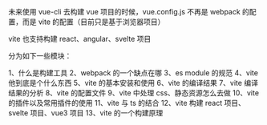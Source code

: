 未来使用 vue-cli 去构建 vue 项目的时候，vue.config.js 不再是 webpack 的配置，而是 vite 的配置（目前只是基于浏览器项目）

vite 也支持构建 react、angular、svelte 项目

分为如下一些模块：

1、什么是构建工具
2、webpack 的一个缺点在哪
3、es module 的规范
4、vite 他到底是个什么东西
5、vite 的基本安装和使用
6、vite 的编译结果
7、vite 编译结果的分析
8、vite 的配置文件
9、vite 中处理 css、静态资源怎么去做
10、vite 的插件以及常用插件的使用
11、vite 与 ts 的结合
12、vite 构建 react 项目、svelte 项目、vue3 项目
13、vite 的一个构建原理
